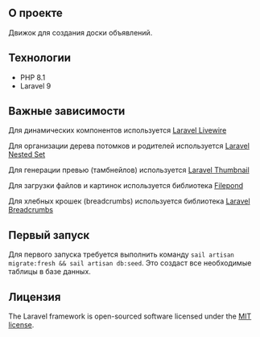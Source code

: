 ## О проекте

Движок для создания доски объявлений.

## Технологии

- PHP 8.1
- Laravel 9

## Важные зависимости

Для динамических компонентов используется [Laravel Livewire](https://github.com/livewire/livewire)

Для организации дерева потомков и родителей используется [Laravel Nested Set](https://github.com/lazychaser/laravel-nestedset)

Для генерации превью (тамбнейлов) используется [Laravel Thumbnail](https://github.com/rolandstarke/laravel-thumbnail)

Для загрузки файлов и картинок используется библиотека [Filepond](https://github.com/pqina/filepond)

Для хлебных крошек (breadcrumbs) используется библиотека [Laravel Breadcrumbs](https://github.com/diglactic/laravel-breadcrumbs)

## Первый запуск

Для первого запуска требуется выполнить команду `sail artisan migrate:fresh && sail artisan db:seed`. Это создаст все необходимые таблицы в базе данных.

## Лицензия

The Laravel framework is open-sourced software licensed under the [MIT license](https://opensource.org/licenses/MIT).
